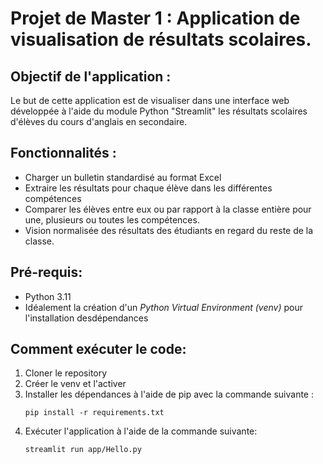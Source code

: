# Projet de Master 1 : Application de visualisation de résultats scolaires.

## Objectif de l'application : 

Le but de cette application est de visualiser dans une interface web développée à l'aide du module Python "Streamlit" les résultats scolaires d'élèves du cours d'anglais en secondaire.

## Fonctionnalités :

- Charger un bulletin standardisé au format Excel
- Extraire les résultats pour chaque élève dans les différentes compétences
- Comparer les élèves entre eux ou par rapport à la classe entière pour une, plusieurs ou toutes les compétences.
- Vision normalisée des résultats des étudiants en regard du reste de la classe.

## Pré-requis:

- Python 3.11
- Idéalement la création d'un _Python Virtual Environment (venv)_ pour l'installation desdépendances

## Comment exécuter le code:

1. Cloner le repository
2. Créer le venv et l'activer
3. Installer les dépendances à l'aide de pip avec la commande suivante :
   ```
   pip install -r requirements.txt
   ```
4. Exécuter l'application à l'aide de la commande suivante:
   ```
   streamlit run app/Hello.py
   ```
